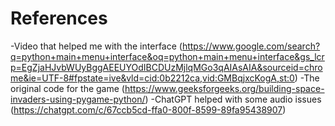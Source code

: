 # References
-Video that helped me with the interface (https://www.google.com/search?q=python+main+menu+interface&oq=python+main+menu+interface&gs_lcrp=EgZjaHJvbWUyBggAEEUYOdIBCDUzMjlqMGo3qAIAsAIA&sourceid=chrome&ie=UTF-8#fpstate=ive&vld=cid:0b2212ca,vid:GMBqjxcKogA,st:0) 
-The original code for the game (https://www.geeksforgeeks.org/building-space-invaders-using-pygame-python/) 
-ChatGPT helped with some audio issues (https://chatgpt.com/c/67ccb5cd-ffa0-800f-8599-89fa95438907) 
